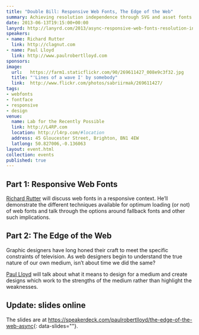 ```yaml
---
title: "Double Bill: Responsive Web Fonts, The Edge of the Web"
summary: Achieving resolution independence through SVG and asset fonts
date: 2013-06-13T19:15:00+00:00
lanyrd: http://lanyrd.com/2013/async-responsive-web-fonts-resolution-independence/
speakers:
- name: Richard Rutter
  link: http://clagnut.com
- name: Paul Lloyd
  link: http://www.paulrobertlloyd.com
sponsors:
image:
  url:   https://farm1.staticflickr.com/90/269611427_008e9c3f32.jpg
  title: "'Lines of a wave I' by somebody"
  link:  http://www.flickr.com/photos/sabriirmak/269611427/
tags:
- webfonts
- fontface
- responsive
- design
venue:
  name: Lab for the Recently Possible
  link: http://L4RP.com
  location: http://l4rp.com/#location
  address: 45 Gloucester Street, Brighton, BN1 4EW
  latlong: 50.827006,-0.136063
layout: event.html
collection: events
published: true
---
```


## Part 1: Responsive Web Fonts
[Richard Rutter][richard] will discuss web fonts in a responsive context. He’ll demonstrate the different techniques available for optimum loading (or not) of web fonts and talk through the options around fallback fonts and other such implications.

## Part 2: The Edge of the Web
Graphic designers have long honed their craft to meet the specific constraints of television. As web designers begin to understand the true nature of our own medium, isn’t about time we did the same?

[Paul Lloyd][paul] will talk about what it means to design for a medium and create designs which work to the strengths of the medium rather than highlight the weaknesses.

## Update: slides online

The slides are at
<https://speakerdeck.com/paulrobertlloyd/the-edge-of-the-web-async>{: data-slides=""}.


[richard]: http://clagnut.com
[paul]: http://www.paulrobertlloyd.com
